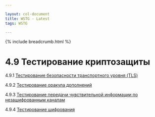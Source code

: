 ```yaml
---

layout: col-document
title: WSTG - Latest
tags: WSTG

---
```


{% include breadcrumb.html %}
# 4.9 Тестирование криптозащиты

4.9.1 [Тестирование безопасности транспортного уровня (TLS)](01-Testing_for_Weak_Transport_Layer_Security.md)

4.9.2 [Тестирование оракула дополнений](02-Testing_for_Padding_Oracle.md)

4.9.3 [Тестирование передачи чувствительной информации по незашифрованным каналам](03-Testing_for_Sensitive_Information_Sent_via_Unencrypted_Channels.md)

4.9.4 [Тестирование шифрования](04-Testing_for_Weak_Encryption.md)
